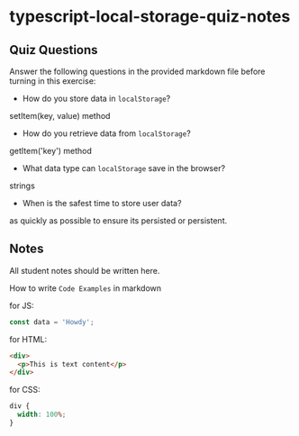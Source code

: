 # typescript-local-storage-quiz-notes

## Quiz Questions

Answer the following questions in the provided markdown file before turning in this exercise:

- How do you store data in `localStorage`?

setItem(key, value) method

- How do you retrieve data from `localStorage`?

getItem('key') method

- What data type can `localStorage` save in the browser?

strings

- When is the safest time to store user data?

as quickly as possible to ensure its persisted or persistent.

## Notes

All student notes should be written here.

How to write `Code Examples` in markdown

for JS:

```javascript
const data = 'Howdy';
```

for HTML:

```html
<div>
  <p>This is text content</p>
</div>
```

for CSS:

```css
div {
  width: 100%;
}
```
